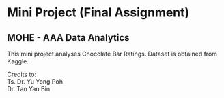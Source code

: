 # Mini Project (Final Assignment)

## MOHE - AAA Data Analytics

This mini project analyses Chocolate Bar Ratings. Dataset is obtained from Kaggle.  

Credits to:   
    Ts. Dr. Yu Yong Poh  
    Dr. Tan Yan Bin
